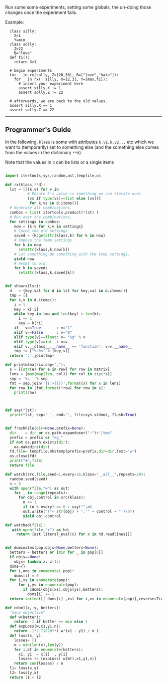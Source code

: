 Run some some experiments, setting some globals,
the un-doing those changes once the experiment fails.

Example:

      class silly:
        X=1
        Y=min
      class solly:
        Z=22
        B="love"
      def f1():
        return 3>1

      # begin experiments
      for _ in rx(solly, Z=[20,30], B=["love","hate"]):
        for _ in rx(  silly, X=[2,3], Y=[max,f1]):
          # insert your experiment here
          assert silly.X != 1
          assert solly.Z != 22

      # afterwards, we are back to the old values.
      assert silly.X == 1
      assert solly.Z == 22

______
## Programmer's Guide

In the following,  `klass` is some with attributes `k.v1,k.v2,..` etc
which we want to (temporarily) set
to something else (and the something else comes from
the values in the dictionary `**d`).

Note that the
values in `d` can be lists or a single items

```python

import itertools,sys,random,ast,tempfile,os

def rx(klass,**d):
  lst = [[(k,v) for v in
          # Ensure k's value is something we can iterate over.
          (vs if type(vs)==list else [vs])]
           for k,vs in d.items()]
  # Generate all combinations.
  combos = list( itertools.product(*lst) )
  # Run over the combinations.
  for settings in combos:
    now = {k:v for k,v in settings}
    # Cache the old settings.
    saved = {k:getattr(klass,k) for k in now}
    # Impose the temp settings.
    for k in now:
      setattr(klass,k,now[k])
    # Let something do something with the temp settings.
    yield now
    # Reset to old.
    for k in saved:
      setattr(klass,k,saved[k])


def showrx(lst):
  d   = {key:val for d in lst for key,val in d.items()}
  tmp = []
  for k,v in d.items():
    i = 1
    key = k[:i]
    while key in tmp and len(key) < len(k):
      i += 1
      key = k[:i]
    if   v==True       : v="1"
    elif v==False      : v="0"
    elif type(v)==float: v= "%g" % v
    elif type(v)==int  : v=v
    elif v.__class__.__name__ == 'function': v=v.__name__
    tmp += ["%s%s" % (key,v)]
  return ':'.join(tmp)

def printm(matrix,sep=","):
  s = [[str(e) for e in row] for row in matrix]
  lens = [max(map(len, col)) for col in zip(*s)]
  sep = '%s ' % sep
  fmt = sep.join('{{:>{}}}'.format(x) for x in lens)
  for row in [fmt.format(*row) for row in s]:
    print(row)



def say(*lst):
  print(*lst, sep=' ', end='', file=sys.stdout, flush=True)


def freshFile(dir=None,prefix=None):
  dir    = dir or os.path.expanduser("~")+"/tmp"
  prefix = prefix or "eg_"
  if not os.path.exists(dir):
    os.makedirs(dir)
  fd,file= tempfile.mkstemp(prefix=prefix,dir=dir,text="w")
  os.close(fd)
  print("#",file)
  return file

def watch(src,file,seed=1,every=10,klass="__all__",repeats=20):
  random.seed(seed)
  n = 0
  with open(file,"w") as out:
    for _ in range(repeats):
      for obj,control in src(klass):
        n += 1
        if (n % every) == 0 : say("",n)
        out.write("("+ str(obj) + ",'" + control + "')\n")
        yield obj,control

def watched(file):
   with open(file,"r") as hd:
     return [ast.literal_eval(x) for x in hd.readlines()]


def dominates(pop,objs=None,betters=None):
  betters = betters or [min for _ in pop[0]]
  if objs==None:
    objs= lambda z: z[1:]
  doms={}
  for i,one in enumerate( pop):
    doms[i] = 0
  for i,xs in enumerate(pop):
      for j,ys in enumerate(pop):
        if cdom1(objs(xs),objs(ys),betters):
          doms[i] += 1
  return sorted([( doms[i] ,xs) for i,xs in enumerate(pop)],reverse=True)

def cdom1(x, y, betters):
  "many objective"
  def w(better):
    return -1 if better == min else 1
  def expLoss(w,x1,y1,n):
    return -1*2.71828**( w*(x1 - y1) / n )
  def loss(x, y):
    losses= []
    n = min(len(x),len(y))
    for i,bt in enumerate(betters):
      x1, y1  = x[i]  , y[i]
      losses += [expLoss( w(bt),x1,y1,n)]
    return sum(losses) / n
  l1= loss(x,y)
  l2= loss(y,x)
  return l1 < l2
```

